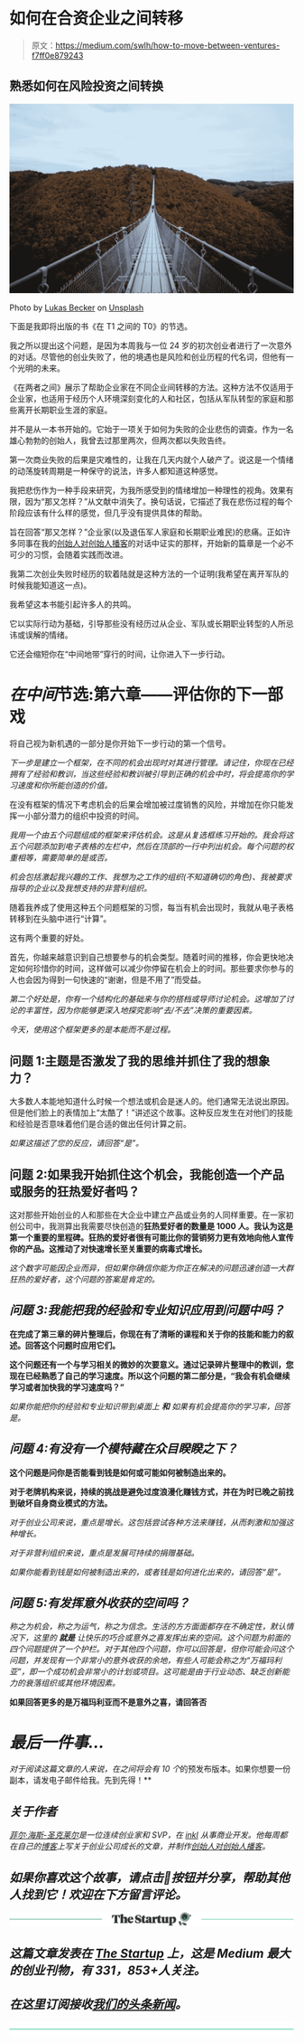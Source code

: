# 如何在合资企业之间转移

> 原文：<https://medium.com/swlh/how-to-move-between-ventures-f7ff0e879243>

## 熟悉如何在风险投资之间转换

[![](img/7f23467655d3d7b1cc9fc39a0687fc6a.png)](http://digest.philhsc.com)

Photo by [Lukas Becker](https://unsplash.com/photos/OjVIrvBKWP8?utm_source=unsplash&utm_medium=referral&utm_content=creditCopyText) on [Unsplash](https://unsplash.com/search/photos/hiking-bridge?utm_source=unsplash&utm_medium=referral&utm_content=creditCopyText)

下面是我即将出版的书《在 T1 之间的 T0》的节选。

我之所以提出这个问题，是因为本周我与一位 24 岁的初次创业者进行了一次意外的对话。尽管他的创业失败了，他的境遇也是风险和创业历程的代名词，但他有一个光明的未来。

《在两者之间》展示了帮助企业家在不同企业间转移的方法。这种方法不仅适用于企业家，也适用于经历个人环境深刻变化的人和社区，包括从军队转型的家庭和那些离开长期职业生涯的家庭。

并不是从一本书开始的。它始于一项关于如何为失败的企业悲伤的调查。作为一名雄心勃勃的创始人，我曾去过那里两次，但两次都以失败告终。

第一次商业失败的后果是灾难性的，让我在几天内就个人破产了。说这是一个情绪的动荡旋转周期是一种保守的说法，许多人都知道这种感觉。

我把悲伤作为一种手段来研究，为我所感受到的情绪增加一种理性的视角。效果有限，因为“那又怎样？”从文献中消失了。换句话说，它描述了我在悲伤过程的每个阶段应该有什么样的感觉，但几乎没有提供具体的帮助。

旨在回答“那又怎样？”企业家(以及退伍军人家庭和长期职业难民)的悲痛。正如许多同事在我的[创始人对创始人播客](https://foundertofounderpodcast.com/)的对话中证实的那样，开始新的篇章是一个必不可少的习惯，会随着实践而改进。

我第二次创业失败时经历的软着陆就是这种方法的一个证明(我希望在离开军队的时候我能知道这一点)。

我希望这本书能引起许多人的共鸣。

它以实际行动为基础，引导那些没有经历过从企业、军队或长期职业转型的人所忌讳或误解的情绪。

它还会缩短你在“中间地带”穿行的时间，让你进入下一步行动。

# *在中间*节选:第六章——评估你的下一部戏

将自己视为新机遇的一部分是你开始下一步行动的第一个信号。

*下一步是建立一个框架，在不同的机会出现时对其进行管理。请记住，你现在已经拥有了经验和教训，当这些经验和教训被引导到正确的机会中时，将会提高你的学习速度和你所能创造的价值。*

在没有框架的情况下考虑机会的后果会增加被过度销售的风险，并增加在你只能发挥一小部分潜力的组织中投资的时间。

*我用一个由五个问题组成的框架来评估机会。这是从复选框练习开始的。我会将这五个问题添加到电子表格的左栏中，然后在顶部的一行中列出机会。每个问题的权重相等，需要简单的是或否。*

*机会包括激起我兴趣的工作、我想为之工作的组织(不知道确切的角色)、我被要求指导的企业以及我想支持的非营利组织。*

随着我养成了使用这种五个问题框架的习惯，每当有机会出现时，我就从电子表格转移到在头脑中进行“计算”。

这有两个重要的好处。

首先，你越来越意识到自己想要参与的机会类型。随着时间的推移，你会更快地决定如何珍惜你的时间，这样做可以减少你停留在机会上的时间。那些要求你参与的人也会因为得到一句快速的“谢谢，但是不用了”而受益。

*第二个好处是，你有一个结构化的基础来与你的搭档或导师讨论机会。这增加了讨论的丰富性，因为你能够更深入地探究影响“去/不去”决策的重要因素。*

*今天，使用这个框架更多的是本能而不是过程。*

## 问题 1:主题是否激发了我的思维并抓住了我的想象力？

大多数人本能地知道什么时候一个想法或机会是迷人的。他们通常无法说出原因。但是他们脸上的表情加上“太酷了！”讲述这个故事。这种反应发生在对他们的技能和经验是否意味着他们是合适的做出任何计算之前。

*如果这描述了您的反应，请回答“是”。*

## 问题 2:如果我开始抓住这个机会，我能创造一个产品或服务的狂热爱好者吗？

这对那些开始创业的人和那些在大企业中建立产品或业务的人同样重要。在一家初创公司中，我测算出我需要尽快创造的[](https://philhsc.com/love-is-all-you-need/)**狂热爱好者的数量是 1000 人。我认为这是第一个重要的里程碑。狂热的爱好者很有可能比你的营销努力更有效地向他人宣传你的产品。这推动了对快速增长至关重要的病毒式增长。**

*这个数字可能因企业而异，但如果你确信你能为你正在解决的问题迅速创造一大群狂热的爱好者，这个问题的答案是肯定的。*

## *问题 3:我能把我的经验和专业知识应用到问题中吗？*

**在完成了第三章的碎片整理后，你现在有了清晰的课程和关于你的技能和能力的叙述。回答这个问题时应用它们。**

**这个问题还有一个与学习相关的微妙的次要意义。通过记录碎片整理中的教训，您现在已经熟悉了自己的学习速度。所以这个问题的第二部分是，“我会有机会继续学习或者加快我的学习速度吗？”**

**如果你能把你的经验和专业知识带到桌面上* ***和*** *如果有机会提高你的学习率，回答是。**

## *问题 4:有没有一个模特藏在众目睽睽之下？*

**这个问题是问你是否能看到钱是如何或可能如何被制造出来的。**

**对于老牌机构来说，持续的挑战是避免过度浪漫化赚钱方式，并在为时已晚之前找到破坏自身商业模式的方法。**

*对于创业公司来说，重点是增长。这包括尝试各种方法来赚钱，从而刺激和加强这种增长。*

*对于非营利组织来说，重点是发展可持续的捐赠基础。*

*如果你能看到钱是如何被制造出来的，或者钱是如何进化出来的，请回答“是”。*

## *问题 5:有发挥意外收获的空间吗？*

*称之为机会，称之为运气，称之为信念。生活的方方面面都存在不确定性，默认情况下，这里的 ***就是*** *让快乐的巧合或意外之喜发挥出来的空间。这个问题为前面的四个问题提供了一个护栏。对于其他四个问题，你可以回答是，但你可能会问这个问题，并发现有一个非常小的意外收获的余地，有些人可能会称之为“万福玛利亚”，即一个成功机会非常小的计划或项目。这可能是由于行业动态、缺乏创新能力的衰落组织或其他环境因素。**

**如果回答更多的是万福玛利亚而不是意外之喜，请回答否**

# *最后一件事…*

*对于阅读这篇文章的人来说，在之间将会有 10 个*的预发布版本。如果你想要一份副本，请发电子邮件给我。先到先得！**

## *关于作者*

*[菲尔·海斯-圣克莱尔](https://medium.com/u/d99e93af3a17?source=post_page-----f7ff0e879243--------------------------------)是一位连续创业家和 SVP，在 [inkl](http://inkl.com/app) 从事商业开发。他每周都在自己的[博客](https://philhsc.com)上写关于创业公司成长的文章，并制作[创始人对创始人播客](https://foundertofounderpodcast.com)。*

## *如果你喜欢这个故事，请点击👏按钮并分享，帮助其他人找到它！欢迎在下方留言评论。*

*[![](img/308a8d84fb9b2fab43d66c117fcc4bb4.png)](https://medium.com/swlh)*

## *这篇文章发表在 [The Startup](https://medium.com/swlh) 上，这是 Medium 最大的创业刊物，有 331，853+人关注。*

## *在这里订阅接收[我们的头条新闻](http://growthsupply.com/the-startup-newsletter/)。*

*[![](img/b0164736ea17a63403e660de5dedf91a.png)](https://medium.com/swlh)*